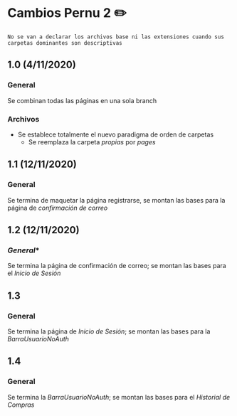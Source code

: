 # Cambios Pernu 2 ✏️
    No se van a declarar los archivos base ni las extensiones cuando sus carpetas dominantes son descriptivas
## 1.0 (4/11/2020)
### **General**
Se combinan todas las páginas en una sola branch
### **Archivos**
* Se establece totalmente el nuevo paradigma de orden de carpetas
    * Se reemplaza la carpeta _propias_ por _pages_
## 1.1 (12/11/2020)
### **General**
Se termina de maquetar la página registrarse, se montan las bases para la página de _confirmación de correo_

## 1.2 (12/11/2020)
### *General** 
Se termina la página de confirmación de correo; se montan las bases para el _Inicio de Sesión_


## 1.3
### **General**
Se termina la página de _Inicio de Sesión_; se montan las bases para la _BarraUsuarioNoAuth_

## 1.4
### **General**
Se termina la _BarraUsuarioNoAuth_; se montan las bases para el _Historial de Compras_
